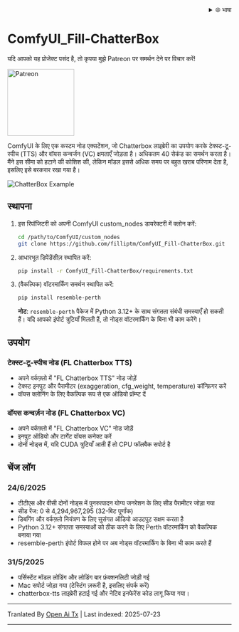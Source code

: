 <div align="right">
  <details>
    <summary >🌐 भाषा</summary>
    <div>
      <div align="center">
        <a href="https://openaitx.github.io/view.html?user=filliptm&project=ComfyUI_Fill-ChatterBox&lang=en">English</a>
        | <a href="https://openaitx.github.io/view.html?user=filliptm&project=ComfyUI_Fill-ChatterBox&lang=zh-CN">简体中文</a>
        | <a href="https://openaitx.github.io/view.html?user=filliptm&project=ComfyUI_Fill-ChatterBox&lang=zh-TW">繁體中文</a>
        | <a href="https://openaitx.github.io/view.html?user=filliptm&project=ComfyUI_Fill-ChatterBox&lang=ja">日本語</a>
        | <a href="https://openaitx.github.io/view.html?user=filliptm&project=ComfyUI_Fill-ChatterBox&lang=ko">한국어</a>
        | <a href="https://openaitx.github.io/view.html?user=filliptm&project=ComfyUI_Fill-ChatterBox&lang=hi">हिन्दी</a>
        | <a href="https://openaitx.github.io/view.html?user=filliptm&project=ComfyUI_Fill-ChatterBox&lang=th">ไทย</a>
        | <a href="https://openaitx.github.io/view.html?user=filliptm&project=ComfyUI_Fill-ChatterBox&lang=fr">Français</a>
        | <a href="https://openaitx.github.io/view.html?user=filliptm&project=ComfyUI_Fill-ChatterBox&lang=de">Deutsch</a>
        | <a href="https://openaitx.github.io/view.html?user=filliptm&project=ComfyUI_Fill-ChatterBox&lang=es">Español</a>
        | <a href="https://openaitx.github.io/view.html?user=filliptm&project=ComfyUI_Fill-ChatterBox&lang=it">Italiano</a>
        | <a href="https://openaitx.github.io/view.html?user=filliptm&project=ComfyUI_Fill-ChatterBox&lang=ru">Русский</a>
        | <a href="https://openaitx.github.io/view.html?user=filliptm&project=ComfyUI_Fill-ChatterBox&lang=pt">Português</a>
        | <a href="https://openaitx.github.io/view.html?user=filliptm&project=ComfyUI_Fill-ChatterBox&lang=nl">Nederlands</a>
        | <a href="https://openaitx.github.io/view.html?user=filliptm&project=ComfyUI_Fill-ChatterBox&lang=pl">Polski</a>
        | <a href="https://openaitx.github.io/view.html?user=filliptm&project=ComfyUI_Fill-ChatterBox&lang=ar">العربية</a>
        | <a href="https://openaitx.github.io/view.html?user=filliptm&project=ComfyUI_Fill-ChatterBox&lang=fa">فارسی</a>
        | <a href="https://openaitx.github.io/view.html?user=filliptm&project=ComfyUI_Fill-ChatterBox&lang=tr">Türkçe</a>
        | <a href="https://openaitx.github.io/view.html?user=filliptm&project=ComfyUI_Fill-ChatterBox&lang=vi">Tiếng Việt</a>
        | <a href="https://openaitx.github.io/view.html?user=filliptm&project=ComfyUI_Fill-ChatterBox&lang=id">Bahasa Indonesia</a>
      </div>
    </div>
  </details>
</div>

# ComfyUI_Fill-ChatterBox

यदि आपको यह प्रोजेक्ट पसंद है, तो कृपया मुझे Patreon पर समर्थन देने पर विचार करें!
<p align="left">
  <a href="https://www.patreon.com/c/Machinedelusions">
    <img src="https://raw.githubusercontent.com/filliptm/ComfyUI_Fill-ChatterBox/main/assets/Patreon.png" width="150px" alt="Patreon">
  </a>
</p>

ComfyUI के लिए एक कस्टम नोड एक्सटेंशन, जो Chatterbox लाइब्रेरी का उपयोग करके टेक्स्ट-टू-स्पीच (TTS) और वॉयस कन्वर्जन (VC) क्षमताएँ जोड़ता है।
अधिकतम 40 सेकंड का समर्थन करता है। मैंने इस सीमा को हटाने की कोशिश की, लेकिन मॉडल इससे अधिक समय पर बहुत खराब परिणाम देता है, इसलिए इसे बरकरार रखा गया है।

![ChatterBox Example](https://raw.githubusercontent.com/filliptm/ComfyUI_Fill-ChatterBox/main/web/image.png)

## स्थापना

1. इस रिपॉजिटरी को अपनी ComfyUI custom_nodes डायरेक्टरी में क्लोन करें:

   ```bash
   cd /path/to/ComfyUI/custom_nodes
   git clone https://github.com/filliptm/ComfyUI_Fill-ChatterBox.git
   ```
2. आधारभूत डिपेंडेंसीज़ स्थापित करें:

   ```bash
   pip install -r ComfyUI_Fill-ChatterBox/requirements.txt
   ```
3. (वैकल्पिक) वॉटरमार्किंग समर्थन स्थापित करें:

   ```bash
   pip install resemble-perth
   ```
   **नोट**: `resemble-perth` पैकेज में Python 3.12+ के साथ संगतता संबंधी समस्याएँ हो सकती हैं। यदि आपको इंपोर्ट त्रुटियाँ मिलती हैं, तो नोड्स वॉटरमार्किंग के बिना भी काम करेंगे।

## उपयोग

### टेक्स्ट-टू-स्पीच नोड (FL Chatterbox TTS)
- अपने वर्कफ़्लो में "FL Chatterbox TTS" नोड जोड़ें
- टेक्स्ट इनपुट और पैरामीटर (exaggeration, cfg_weight, temperature) कॉन्फ़िगर करें
- वॉयस क्लोनिंग के लिए वैकल्पिक रूप से एक ऑडियो प्रॉम्प्ट दें

### वॉयस कन्वर्ज़न नोड (FL Chatterbox VC)
- अपने वर्कफ़्लो में "FL Chatterbox VC" नोड जोड़ें
- इनपुट ऑडियो और टार्गेट वॉयस कनेक्ट करें
- दोनों नोड्स में, यदि CUDA त्रुटियाँ आती हैं तो CPU फॉलबैक सपोर्ट है

## चेंज लॉग

### 24/6/2025
- टीटीएस और वीसी दोनों नोड्स में पुनरुत्पादन योग्य जनरेशन के लिए सीड पैरामीटर जोड़ा गया
- सीड रेंज: 0 से 4,294,967,295 (32-बिट पूर्णांक)
- डिबगिंग और वर्कफ़्लो नियंत्रण के लिए सुसंगत ऑडियो आउटपुट सक्षम करता है
- Python 3.12+ संगतता समस्याओं को ठीक करने के लिए Perth वॉटरमार्किंग को वैकल्पिक बनाया गया
- resemble-perth इंपोर्ट विफल होने पर अब नोड्स वॉटरमार्किंग के बिना भी काम करते हैं

### 31/5/2025
- पर्सिस्टेंट मॉडल लोडिंग और लोडिंग बार फ़ंक्शनलिटी जोड़ी गई
- Mac सपोर्ट जोड़ा गया (टेस्टिंग ज़रूरी है, इसलिए संपर्क करें)
- chatterbox-tts लाइब्रेरी हटाई गई और नेटिव इनफेरेंस कोड लागू किया गया।




---

Tranlated By [Open Ai Tx](https://github.com/OpenAiTx/OpenAiTx) | Last indexed: 2025-07-23

---